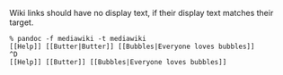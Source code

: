 Wiki links should have no display text, if their display text matches
their target.
```
% pandoc -f mediawiki -t mediawiki
[[Help]] [[Butter|Butter]] [[Bubbles|Everyone loves bubbles]]
^D
[[Help]] [[Butter]] [[Bubbles|Everyone loves bubbles]]
```
